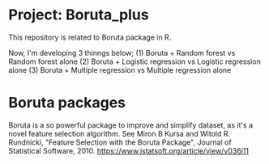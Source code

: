 # Project: Boruta_plus
This repository is related to Boruta package in R.

Now, I'm developing 3 thinngs below;
(1) Boruta + Random forest vs Random forest alone 
(2) Boruta + Logistic regression vs Logistic regression alone
(3) Boruta + Multiple regression vs Multiple regression alone

# Boruta packages
Boruta is a so powerful package to improve and simplify dataset, as it's a novel feature selection algorithm. 
See Miron B Kursa and Witold R. Rundnicki, "Feature Selection with the Boruta Package", Journal of Statistical Software, 2010. https://www.jstatsoft.org/article/view/v036i11




